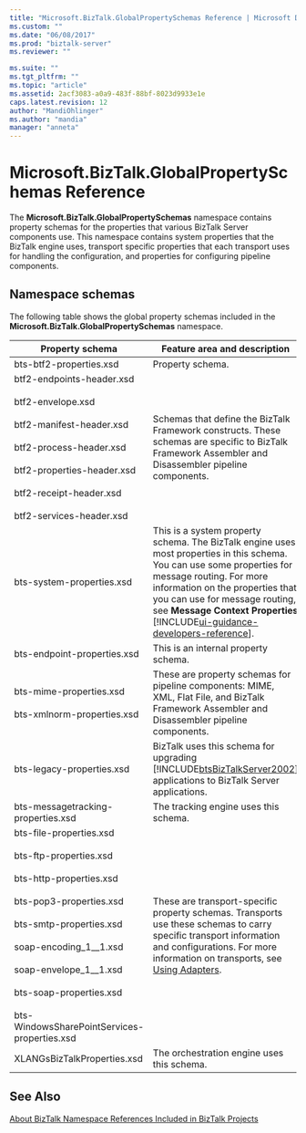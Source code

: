 ```yaml
---
title: "Microsoft.BizTalk.GlobalPropertySchemas Reference | Microsoft Docs"
ms.custom: ""
ms.date: "06/08/2017"
ms.prod: "biztalk-server"
ms.reviewer: ""

ms.suite: ""
ms.tgt_pltfrm: ""
ms.topic: "article"
ms.assetid: 2acf3083-a0a9-483f-88bf-8023d9933e1e
caps.latest.revision: 12
author: "MandiOhlinger"
ms.author: "mandia"
manager: "anneta"
---
```

# Microsoft.BizTalk.GlobalPropertySchemas Reference
The **Microsoft.BizTalk.GlobalPropertySchemas** namespace contains property schemas for the properties that various BizTalk Server components use. This namespace contains system properties that the BizTalk engine uses, transport specific properties that each transport uses for handling the configuration, and properties for configuring pipeline components.  

## Namespace schemas  

 The following table shows the global property schemas included in the **Microsoft.BizTalk.GlobalPropertySchemas** namespace.  
  
|Property schema|Feature area and description|  
|---------------------|----------------------------------|  
|bts-btf2-properties.xsd|Property schema.|  
|btf2-endpoints-header.xsd<br /><br /> btf2-envelope.xsd<br /><br /> btf2-manifest-header.xsd<br /><br /> btf2-process-header.xsd<br /><br /> btf2-properties-header.xsd<br /><br /> btf2-receipt-header.xsd<br /><br /> btf2-services-header.xsd|Schemas that define the BizTalk Framework constructs. These schemas are specific to BizTalk Framework Assembler and Disassembler pipeline components.|  
|bts-system-properties.xsd|This is a system property schema. The BizTalk engine uses most properties in this schema. You can use some properties for message routing. For more information on the properties that you can use for message routing, see **Message Context Properties** [!INCLUDE[ui-guidance-developers-reference](../includes/ui-guidance-developers-reference.md)].|  
|bts-endpoint-properties.xsd|This is an internal property schema.|  
|bts-mime-properties.xsd<br /><br /> bts-xmlnorm-properties.xsd|These are property schemas for pipeline components: MIME, XML, Flat File, and BizTalk Framework Assembler and Disassembler pipeline components.|  
|bts-legacy-properties.xsd|BizTalk uses this schema for upgrading [!INCLUDE[btsBizTalkServer2002](../includes/btsbiztalkserver2002-md.md)] applications to BizTalk Server applications.|  
|bts-messagetracking-properties.xsd|The tracking engine uses this schema.|  
|bts-file-properties.xsd<br /><br /> bts-ftp-properties.xsd<br /><br /> bts-http-properties.xsd<br /><br /> bts-pop3-properties.xsd<br /><br /> bts-smtp-properties.xsd<br /><br /> soap-encoding_1__1.xsd<br /><br /> soap-envelope_1__1.xsd<br /><br /> bts-soap-properties.xsd<br /><br /> bts-WindowsSharePointServices-properties.xsd|These are transport-specific property schemas. Transports use these schemas to carry specific transport information and configurations. For more information on transports, see [Using Adapters](../core/using-adapters.md).|  
|XLANGsBizTalkProperties.xsd|The orchestration engine uses this schema.|  
  
## See Also  
 [About BizTalk Namespace References Included in BizTalk Projects](../core/about-biztalk-namespace-references-included-in-biztalk-projects.md)